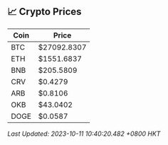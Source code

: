 ## 📈 Crypto Prices

| Coin | Price |
| ---- | ----- |
| BTC | $27092.8307 |
| ETH | $1551.6837 |
| BNB | $205.5809 |
| CRV | $0.4279 |
| ARB | $0.8106 |
| OKB | $43.0402 |
| DOGE | $0.0587 |

_Last Updated: 2023-10-11 10:40:20.482 +0800 HKT_